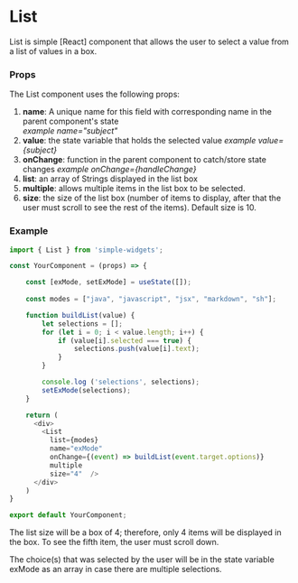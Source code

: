 # **List**

List is simple [React] component that allows the user to select a value from a list of values in a box.  

### **Props**
The List component uses the following props:

1.  **name**: A unique name for this field with corresponding name in the parent component's state    
    _example name="subject"_
2.  **value**: the state variable that holds the selected value 
    _example value={subject}_
3.  **onChange**: function in the parent component to catch/store state changes 
    _example onChange={handleChange}_
4.  **list**: an array of Strings displayed in the list box
5.  **multiple**: allows multiple items in the list box to be selected.
6.  **size**: the size of the list box (number of items to display, after that the user must scroll to see the rest of the items).  Default size is 10.

### **Example**
```javascript
import { List } from 'simple-widgets';

const YourComponent = (props) => {

    const [exMode, setExMode] = useState([]);
    
    const modes = ["java", "javascript", "jsx", "markdown", "sh"];  

    function buildList(value) {
        let selections = [];
        for (let i = 0; i < value.length; i++) {
            if (value[i].selected === true) {
                selections.push(value[i].text);
            }
        }

        console.log ('selections', selections);
        setExMode(selections);
    }

    return (
      <div>
        <List 
          list={modes} 
          name="exMode" 
          onChange={(event) => buildList(event.target.options)}
          multiple
          size="4"  />
      </div>
    )
}

export default YourComponent;
```

The list size will be a box of 4; therefore, only 4 items will be displayed in the box.  To see the fifth item, the user must scroll down.

The choice(s) that was selected by the user will be in the state variable exMode as an array in case there are multiple selections.



